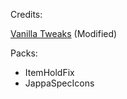 Credits:

[Vanilla Tweaks](https://vanillatweaks.net/) (Modified)

Packs:
- ItemHoldFix
- JappaSpecIcons
